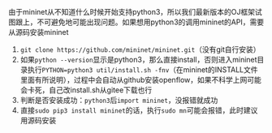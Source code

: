 由于mininet从不知道什么时候开始支持python3，所以我们最新版本的OJ框架试图跟上，不可避免地可能出现问题。如果想用python3的调用mininet的API，需要从源码安装mininet
1. `git clone https://github.com/mininet/mininet.git`（没有git自行安装）
2. 如果`python --version`显示是python3，那么直接install，否则进入mininet目录执行`PYTHON=python3 util/install.sh -fnv`（在mininet的INSTALL文件里面有所说明），过程中会自动从github安装openflow，如果不科学上网可能会卡死，自己改install.sh从gitee下载也行
3. 判断是否安装成功：`python3`后`import mininet`，没报错就成功
4. 直接`sudo pip3 install mininet`的话，执行`sudo mn`可能会报错，此时建议用源码安装